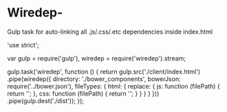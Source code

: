 # Wiredep-
Gulp task for auto-linking all .js/.css/.etc dependencies inside index.html



'use strict';

var gulp    = require('gulp'),
    wiredep = require('wiredep').stream;

gulp.task('wiredep', function () {
  return gulp.src('./client/index.html')
    .pipe(wiredep({
      directory: './bower_components',
      bowerJson: require('../bower.json'),
      fileTypes: {
        html: {
          replace: {
            js: function (filePath) {
              return '<script src="bower_components/' +
                filePath.split('/').pop() + '"></script>';
            },
            css: function (filePath) {
              return '<link rel="stylesheet" href="bower_components/' +
                filePath.split('/').pop() + '" />';
            }
          }
        }
      }
    }))
    .pipe(gulp.dest('./dist'));
});
